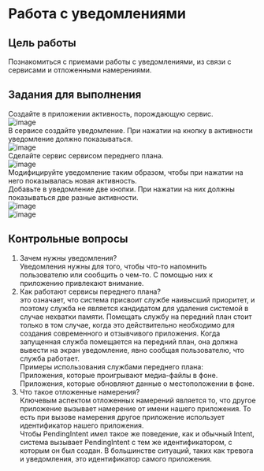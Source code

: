 # Работа с уведомлениями
## Цель работы
Познакомиться с приемами работы с уведомлениями, из связи с сервисами и отложенными намерениями.  
## Задания для выполнения
Создайте в приложении активность, порождающую сервис.  
![image](https://user-images.githubusercontent.com/70998859/155642406-07d86afe-e2b6-4f1b-a475-5b5df163dafd.png)  
В сервисе создайте уведомление. При нажатии на кнопку в активности уведомление должно показываться.  
![image](https://user-images.githubusercontent.com/70998859/155642427-0f01dd27-17c4-4ce9-867c-6160b5efd1d8.png)  
Сделайте сервис сервисом переднего плана.  
![image](https://user-images.githubusercontent.com/70998859/155642502-63b8004f-3a3d-4b1e-9be4-412b3f30642d.png)  
Модифицируйте уведомление таким образом, чтобы при нажатии на него показывалась новая активность.  
Добавьте в уведомление две кнопки. При нажатии на них должны показываться две разные активности.  
![image](https://user-images.githubusercontent.com/70998859/155642528-7e340ebd-37cf-44ad-9bbe-418fd2a5549b.png)  
![image](https://user-images.githubusercontent.com/70998859/155642544-ad1d875a-274c-44e9-9604-63b9bb5d33a5.png)  
## Контрольные вопросы
1. Зачем нужны уведомления?  
Уведомления нужны для того, чтобы что-то напомнить пользователю или сообщить о чем-то. С помощью них к приложению привлекают внимание.  
2. Как работают сервисы переднего плана?  
это означает, что система присвоит службе наивысший приоритет, и поэтому служба не является кандидатом для удаления системой в случае нехватки памяти. Помещать службу на передний план стоит только в том случае, когда это действительно необходимо для создания современного и отзывчивого приложения. Когда запущенная служба помещается на передний план, она должна вывести на экран уведомление, явно сообщая пользователю, что служба работает.  
Примеры использования службами переднего плана:  
Приложения, которые проигрывают медиа-файлы в фоне.  
Приложения, которые обновляют данные о местоположении в фоне.  
3. Что такое отложенные намерения?  
Ключевым аспектом отложенных намерений является то, что другое приложение вызывает намерение от имени нашего приложения. То есть при вызове намерения другое приложение использует идентификатор нашего приложения.  
Чтобы PendingIntent имел такое же поведение, как и обычный Intent, система вызывает PendingIntent с тем же идентификатором, с которым он был создан. В большинстве ситуаций, таких как тревога и уведомления, это идентификатор самого приложения.  

